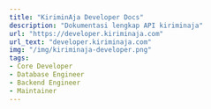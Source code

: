 ```yaml
---
title: "KiriminAja Developer Docs"
description: "Dokumentasi lengkap API kiriminaja"
url: "https://developer.kiriminaja.com"
url_text: "developer.kiriminaja.com"
img: "/img/kiriminaja-developer.png"
tags:
- Core Developer
- Database Engineer
- Backend Engineer
- Maintainer
---
```

